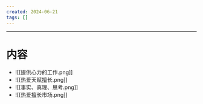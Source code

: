 ```yaml
---
created: 2024-06-21
tags: []
---
```

---
# 内容


- ![[提供心力的工作.png]]
- ![[热爱天赋擅长.png]]
- ![[事实、真理、思考.png]]
- ![[热爱擅长市场.png]]


